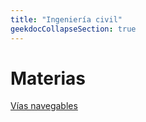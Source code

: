 ```yaml
---
title: "Ingeniería civil"
geekdocCollapseSection: true
---
```


# Materias

[Vías navegables](./vias-navegables/_index.md)
